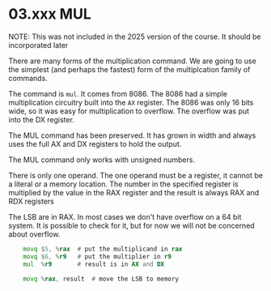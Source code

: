 # 03.xxx MUL

NOTE:  This was not included in the 2025 version of the course.  It should be incorporated later

There are many forms of the multiplication command.  We are going to use the simplest (and perhaps the fastest) form of the multiplcation family of commands.

The command is `mul`. It comes from 8086.  The 8086 had a simple multiplication circuitry built into the `AX` register.  The 8086 was only 16 bits wide, so it was easy for multiplication to overflow.  The overflow was put into the DX register.

The MUL command has been preserved.  It has grown in width and always uses the full AX and DX registers to hold the output.

The MUL command only works with unsigned numbers.

There is only one operand.  The one operand must be a register, it cannot be a literal or a memory location.  The number in the specified register is multiplied by the value in the RAX register and the result is always RAX and RDX registers

The LSB are in RAX.  In most cases we don't have overflow on a 64 bit system.  It is possible to check for it, but for now we will not be concerned about overflow.

```asm
    movq $5, %rax  # put the multiplicand in rax
    movq $6, %r9   # put the multiplier in r9
    mul  %r9       # result is in AX and DX

    movq %rax, result  # move the LSB to memory
```
